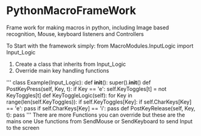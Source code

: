 # PythonMacroFrameWork
Frame work for making macros in python, including Image based recognition, Mouse, keyboard listeners and Controllers



To Start with the framework simply:
from MacroModules.InputLogic import Input_Logic


1. Create a class that inherits from Input_Logic
2. Override main key handling functions

'''
class Example(Input_Logic):
		def __init__():
			super().__init__()
		def PostKeyPress(self, Key, t):
			if Key == 'e':
				self.KeyToggles[t] = not KeyToggles[t]
		def KeyToggleLogic(self):
			for Key in range(len(self.KeyToggles)):
			if self.KeyToggles[Key]:
				if self.CharKeys[Key] == 'e':
					pass
				if self.CharKeys[Key] == 'i':
					pass
		def PostKeyRelease(self, Key, t):
			pass
'''
There are more Functions you can override but these are the mains one
Use functions from SendMouse or SendKeyboard to send Input to the screen
